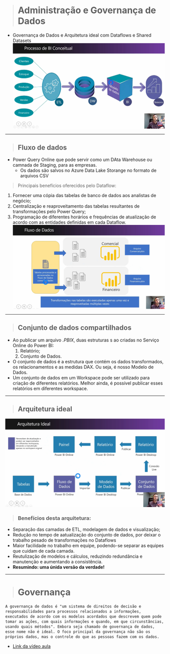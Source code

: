># Administração e Governança de Dados
* Governança de Dados e Arquitetura ideal com Dataflows e Shared Datasets
![Processo de BI conceitual](Administra%C3%A7%C3%A3oGovernan%C3%A7a.png)
___
>## Fluxo de dados
* Power Query Online que pode servir como um DAta Warehouse ou camnada de Staging, para as empresas.
    * Os dados são salvos no Azure Data Lake Storange no formato de arquivos CSV
> Principais benefícios oferecidos pelo Dataflow:
1. Fornecer uma cópia das tabelas de banco de dados aos analistas de negócio;
2. Centralização e reaproveitamento das tabelas resultantes de transformações pelo Power Query;
3. Programação de diferentes horários e frequências de atualização de acordo com as entidades definidas em cada Dataflow.
![Fluxo de Dados](FluxoDeDados.png)
___
>## Conjunto de dados compartilhados
* Ao publicar um arquivo *.PBIX*, duas estruturas s
ao criadas no Serviço Online do Power BI:
    1. Relatório;
    2. Conjunto de Dados.
* O conjunto de dados é a estrutura que contém os dados transformados, os relacionamentos e as medidas DAX. Ou seja, é nosso Modelo de Dados.
* Um conjunto de dados em um Workspace pode ser utilizado para criação de diferentes relatórios. Melhor ainda, é possível publicar esses relatórios em diferentes workspace.
___
>## Arquitetura ideal
![Arquiutetura Ideal para Power BI](ArquiteturaIdeal.png)

>### Benefícios desta arquitetura:
* Separação das camadas de ETL, modelagem de dados e visualização;
* Redução no tempo de aatualização do conjunto de dados, por deixar o trabalho pesado de transformações no Dataflows
* Maior facilidade no trabalho em equipe, podendo-se separar as equipes que cuidam de cada camada.
* Reutulização de modelos e cálculos, reduzindo redundância e manutenção e aumentando a consistência.
* __Resumindo: uma únida versão da verdade!__
___
># Governança
    A governança de dados é "um sistema de direitos de decisão e responsabilidades para processos relacionados a informações, executados de acordo com os modelos acordados que descrevem quem pode tomar as ações, com quais informações e quando, em que circunstâncias, usando quais métodos". Embora seja chamado de governança de dados, esse nome não é ideal. O foco principal da governança não são os próprios dados, mas o controle do que as pessoas fazem com os dados.

* [Link da vídeo aula](https://www.youtube.com/watch?v=_I2m9ps2xck&list=PLL-6y89GGNdSu9utTLYuzwPGNXQNT0KWm&index=4)